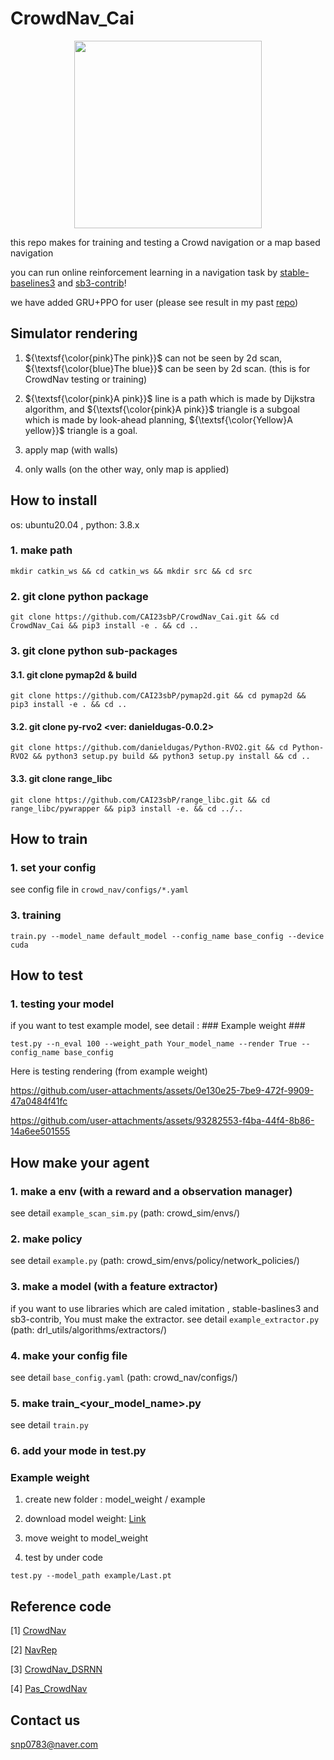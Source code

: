 # CrowdNav_Cai

<p align="center">
<img src="https://github.com/user-attachments/assets/5d496075-1428-4652-bc0f-934f8072cac1"  width="300" height="300"/>
</p>
this repo makes for training and testing a Crowd navigation or a map based navigation

you can run online reinforcement learning in a navigation task by [stable-baselines3](https://github.com/DLR-RM/stable-baselines3) and [sb3-contrib](https://github.com/Stable-Baselines-Team/stable-baselines3-contrib)!

we have added GRU+PPO for user (please see result in my past [repo](https://github.com/CAI23sbP/GRU_AC))

## Simulator rendering

1. ${\textsf{\color{pink}The pink}}$ can not be seen by 2d scan, ${\textsf{\color{blue}The blue}}$ can be seen by 2d scan. (this is for CrowdNav testing or training)

2. ${\textsf{\color{pink}A pink}}$ line is a path which is made by Dijkstra algorithm, and ${\textsf{\color{pink}A pink}}$ triangle is a subgoal which is made by look-ahead planning, ${\textsf{\color{Yellow}A yellow}}$ triangle is a goal.

3. apply map (with walls)

4. only walls (on the other way, only map is applied)


## How to install 

os: ubuntu20.04 , python: 3.8.x


### 1. make path 

```
mkdir catkin_ws && cd catkin_ws && mkdir src && cd src
```

### 2. git clone python package

```
git clone https://github.com/CAI23sbP/CrowdNav_Cai.git && cd CrowdNav_Cai && pip3 install -e . && cd .. 
```

### 3. git clone python sub-packages

#### 3.1. git clone pymap2d & build

```
git clone https://github.com/CAI23sbP/pymap2d.git && cd pymap2d && pip3 install -e . && cd ..
```

#### 3.2. git clone py-rvo2 <ver: danieldugas-0.0.2> 

```
git clone https://github.com/danieldugas/Python-RVO2.git && cd Python-RVO2 && python3 setup.py build && python3 setup.py install && cd ..
```

#### 3.3. git clone range_libc

```
git clone https://github.com/CAI23sbP/range_libc.git && cd range_libc/pywrapper && pip3 install -e. && cd ../..
```


## How to train

### 1. set your config

see config file in ``` crowd_nav/configs/*.yaml ```

### 3. training 


```
train.py --model_name default_model --config_name base_config --device cuda
```


## How to test

### 1. testing your model


if you want to test example model, see detail : ### Example weight ###

```
test.py --n_eval 100 --weight_path Your_model_name --render True --config_name base_config
```

Here is testing rendering (from example weight)




https://github.com/user-attachments/assets/0e130e25-7be9-472f-9909-47a0484f41fc




https://github.com/user-attachments/assets/93282553-f4ba-44f4-8b86-14a6ee501555




## How make your agent

### 1. make a env (with a reward and a observation manager)

see detail ```example_scan_sim.py``` (path: crowd_sim/envs/)

### 2. make policy

see detail ```example.py``` (path: crowd_sim/envs/policy/network_policies/)

### 3. make a model (with a feature extractor)

if you want to use libraries which are caled imitation , stable-baslines3 and sb3-contrib, You must make the extractor. 
see detail ```example_extractor.py``` (path: drl_utils/algorithms/extractors/)

### 4. make your config file

see detail ```base_config.yaml``` (path: crowd_nav/configs/)

### 5. make train_<your_model_name>.py

see detail ```train.py```

### 6. add your mode in test.py


### Example weight ###

1. create new folder : model_weight / example

2. download model weight: [Link](https://drive.google.com/file/d/1MwlLwJjmVhf7JkuYeE6M73yjsvNvNKse/view)

3. move weight to model_weight

4. test by under code

``` test.py --model_path example/Last.pt ```


## Reference code
[1] [CrowdNav](https://github.com/vita-epfl/CrowdNav)

[2] [NavRep](https://github.com/ethz-asl/navrep)

[3] [CrowdNav_DSRNN](https://github.com/Shuijing725/CrowdNav_DSRNN)

[4] [Pas_CrowdNav](https://github.com/yejimun/PaS_CrowdNav)


## Contact us ## 

snp0783@naver.com

